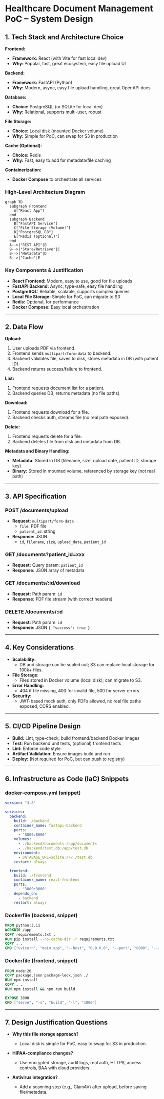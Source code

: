 # Healthcare Document Management PoC – System Design

## 1. Tech Stack and Architecture Choice

**Frontend:**  
- **Framework:** React (with Vite for fast local dev)
- **Why:** Popular, fast, great ecosystem, easy file upload UI

**Backend:**  
- **Framework:** FastAPI (Python)
- **Why:** Modern, async, easy file upload handling, great OpenAPI docs

**Database:**  
- **Choice:** PostgreSQL (or SQLite for local dev)
- **Why:** Relational, supports multi-user, robust

**File Storage:**  
- **Choice:** Local disk (mounted Docker volume)
- **Why:** Simple for PoC, can swap for S3 in production

**Cache (Optional):**  
- **Choice:** Redis
- **Why:** Fast, easy to add for metadata/file caching

**Containerization:**  
- **Docker Compose** to orchestrate all services

### High-Level Architecture Diagram

```mermaid
graph TD
  subgraph Frontend
    A["React App"]
  end
  subgraph Backend
    B["FastAPI Service"]
    C["File Storage (Volume)"]
    D["PostgreSQL DB"]
    E["Redis (optional)"]
  end
  A-->|"REST API"|B
  B-->|"Store/Retrieve"|C
  B-->|"Metadata"|D
  B-->|"Cache"|E
```

### Key Components & Justification

- **React Frontend:** Modern, easy to use, good for file uploads
- **FastAPI Backend:** Async, type-safe, easy file handling
- **PostgreSQL:** Reliable, scalable, supports complex queries
- **Local File Storage:** Simple for PoC, can migrate to S3
- **Redis:** Optional, for performance
- **Docker Compose:** Easy local orchestration

---

## 2. Data Flow

**Upload:**
1. User uploads PDF via frontend.
2. Frontend sends `multipart/form-data` to backend.
3. Backend validates file, saves to disk, stores metadata in DB (with patient ID).
4. Backend returns success/failure to frontend.

**List:**
1. Frontend requests document list for a patient.
2. Backend queries DB, returns metadata (no file paths).

**Download:**
1. Frontend requests download for a file.
2. Backend checks auth, streams file (no real path exposed).

**Delete:**
1. Frontend requests delete for a file.
2. Backend deletes file from disk and metadata from DB.

**Metadata and Binary Handling:**
- **Metadata:** Stored in DB (filename, size, upload date, patient ID, storage key)
- **Binary:** Stored in mounted volume, referenced by storage key (not real path)

---

## 3. API Specification

### POST /documents/upload

- **Request:** `multipart/form-data`
  - `file`: PDF file
  - `patient_id`: string
- **Response:** JSON
  - `id`, `filename`, `size`, `upload_date`, `patient_id`

### GET /documents?patient_id=xxx

- **Request:** Query param: `patient_id`
- **Response:** JSON array of metadata

### GET /documents/:id/download

- **Request:** Path param: `id`
- **Response:** PDF file stream (with correct headers)

### DELETE /documents/:id

- **Request:** Path param: `id`
- **Response:** JSON `{ "success": true }`

---

## 4. Key Considerations

- **Scalability:**  
  - DB and storage can be scaled out; S3 can replace local storage for 100k+ files.
- **File Storage:**  
  - Files stored in Docker volume (local disk); can migrate to S3.
- **Error Handling:**  
  - 404 if file missing, 400 for invalid file, 500 for server errors.
- **Security:**  
  - JWT-based mock auth, only PDFs allowed, no real file paths exposed, CORS enabled.

---

## 5. CI/CD Pipeline Design

- **Build:** Lint, type-check, build frontend/backend Docker images
- **Test:** Run backend unit tests, (optional) frontend tests
- **Lint:** Enforce code style
- **Artifact Validation:** Ensure images build and run
- **Deploy:** (Not required for PoC, but can push to registry)

---

## 6. Infrastructure as Code (IaC) Snippets

### docker-compose.yml (snippet)

```yaml
version: "3.8"

services:
  backend:
    build: ./backend
    container_name: fastapi-backend
    ports:
      - "8000:8000"
    volumes:
      - ./backend/documents:/app/documents       
      - ./backend/test.db:/app/test.db 
    environment:
      - DATABASE_URL=sqlite:///./test.db
    restart: always

  frontend:
    build: ./frontend
    container_name: react-frontend
    ports:
      - "3000:3000"
    depends_on:
      - backend
    restart: always
```

### Dockerfile (backend, snippet)

```dockerfile
FROM python:3.11
WORKDIR /app
COPY requirements.txt .
RUN pip install --no-cache-dir -r requirements.txt
COPY . .
CMD ["uvicorn", "main:app", "--host", "0.0.0.0", "--port", "8000", "--reload"] 
```

### Dockerfile (frontend, snippet)

```dockerfile
FROM node:20
COPY package.json package-lock.json ./
RUN npm install
COPY . .
RUN npm install && npm run build

EXPOSE 3000
CMD ["serve", "-s", "build", "-l", "3000"]
```

---

## 7. Design Justification Questions

- **Why this file storage approach?**  
  - Local disk is simple for PoC, easy to swap for S3 in production.

- **HIPAA-compliance changes?**  
  - Use encrypted storage, audit logs, real auth, HTTPS, access controls, BAA with cloud providers.

- **Antivirus integration?**  
  - Add a scanning step (e.g., ClamAV) after upload, before saving file/metadata. 